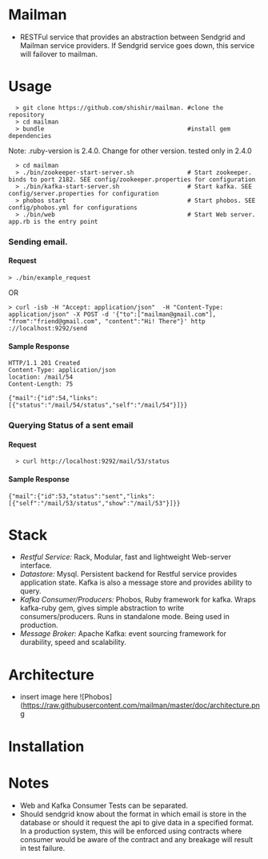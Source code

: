 # Mailman

 - RESTFul service that provides an abstraction between Sendgrid and Mailman service providers. If Sendgrid service goes down, this service will failover to mailman.

# Usage


```
  > git clone https://github.com/shishir/mailman. #clone the repository
  > cd mailman
  > bundle                                        #install gem dependencies
```
Note: .ruby-version is 2.4.0. Change for other version. tested only in 2.4.0

```
  > cd mailman
  > ./bin/zookeeper-start-server.sh               # Start zookeeper. binds to port 2182. SEE config/zookeeper.properties for configuration
  > ./bin/kafka-start-server.sh                   # Start kafka. SEE config/server.properties for configuration
  > phobos start                                  # Start phobos. SEE config/phobos.yml for configurations
  > ./bin/web                                     # Start Web server. app.rb is the entry point
```

### Sending email.
#### Request
```
> ./bin/example_request
```
OR

```
> curl -isb -H "Accept: application/json"  -H "Content-Type: application/json" -X POST -d '{"to":["mailman@gmail.com"], "from":"friend@gmail.com", "content":"Hi! There"}' http
://localhost:9292/send
```

#### Sample Response
```
HTTP/1.1 201 Created
Content-Type: application/json
location: /mail/54
Content-Length: 75

{"mail":{"id":54,"links":[{"status":"/mail/54/status","self":"/mail/54"}]}}
```

### Querying Status of a sent email
####  Request
```
  > curl http://localhost:9292/mail/53/status
```
#### Sample Response
```
{"mail":{"id":53,"status":"sent","links":[{"self":"/mail/53/status","show":"/mail/53"}]}}
```



# Stack

- *Restful Service:* Rack, Modular, fast and lightweight Web-server interface.
- *Datastore:* Mysql. Persistent backend for Restful service provides application state.
  Kafka is also a message store and provides ability to query.
- *Kafka Consumer/Producers:* Phobos, Ruby framework for kafka. Wraps kafka-ruby gem, gives simple abstraction to write consumers/producers. Runs in standalone mode. Being used in production.
- *Message Broker:* Apache Kafka: event sourcing framework for durability, speed and scalability.


# Architecture
- insert image here
![Phobos](https://raw.githubusercontent.com/mailman/master/doc/architecture.png
# Installation



# Notes
- Web and Kafka Consumer Tests can be separated.
- Should sendgrid know about the format in which email is store in the database or should it request the api to give data in a specified format. In a production system, this will be enforced using contracts where consumer would be aware of the contract and any breakage will result in test failure.





